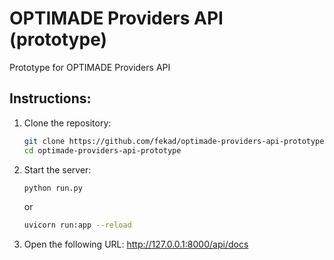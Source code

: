 # OPTIMADE Providers API (prototype)
Prototype for OPTIMADE Providers API


## Instructions:

1) Clone the repository:
   ```bash
   git clone https://github.com/fekad/optimade-providers-api-prototype.git
   cd optimade-providers-api-prototype
   ```
 
2) Start the server:
   ```bash
   python run.py
   ```
   or 
   ```bash
   uvicorn run:app --reload
   ```

3) Open the following URL: http://127.0.0.1:8000/api/docs
